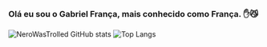 ### Olá eu sou o Gabriel França, mais conhecido como França. ✋😼

![NeroWasTrolled GitHub stats](https://github-readme-stats.vercel.app/api?username=NeroWasTrolled&show_icons=true&theme=dracula)
![Top Langs](https://github-readme-stats.vercel.app/api/top-langs/?username=NeroWasTrolled&theme=dracula&hide_border=false&include_all_commits=false&count_private=false&layout=compact)
